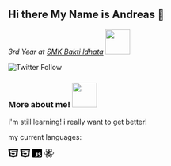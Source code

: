 ## Hi there My Name is Andreas 👋

*3rd Year at [SMK Bakti Idhata](http://smkbaktiidhata.com/)* <img src="https://media.giphy.com/media/fQSbz9dcRONsQOvPqS/source.gif" width="50" height="50">

![Twitter Follow](https://img.shields.io/twitter/follow/feikuxv?label=Follow%20Me%21&style=social)

### More about me! <img src="https://media.giphy.com/media/Y1IFN5kK9E7fO/source.gif" width="50" height="50">

I'm still learning! i really want to get better!

my current languages:

<a href="#"><img src="html5-brands.svg" height="20" width="20"></a> <img src="css3-alt-brands.svg" height="20" width="20"> <img src="js-square-brands.svg" height="20" width="20"> <img src="react-brands.svg" height="20" width="20">
